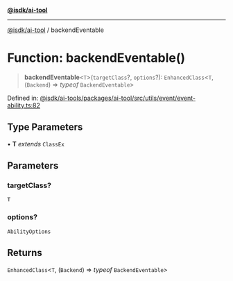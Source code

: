 [**@isdk/ai-tool**](../README.md)

***

[@isdk/ai-tool](../globals.md) / backendEventable

# Function: backendEventable()

> **backendEventable**\<`T`\>(`targetClass`?, `options`?): `EnhancedClass`\<`T`, (`Backend`) => *typeof* `BackendEventable`\>

Defined in: [@isdk/ai-tools/packages/ai-tool/src/utils/event/event-ability.ts:82](https://github.com/isdk/ai-tool.js/blob/4ebf370aaec9c78535cb40ffc19656d7bddcb145/src/utils/event/event-ability.ts#L82)

## Type Parameters

• **T** *extends* `ClassEx`

## Parameters

### targetClass?

`T`

### options?

`AbilityOptions`

## Returns

`EnhancedClass`\<`T`, (`Backend`) => *typeof* `BackendEventable`\>
